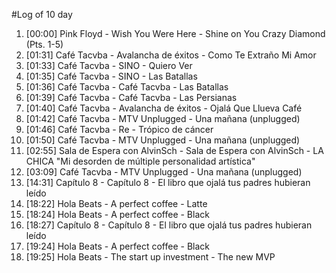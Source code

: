 #Log of 10 day

1. [00:00] Pink Floyd - Wish You Were Here - Shine on You Crazy Diamond (Pts. 1-5)
1. [01:31] Café Tacvba - Avalancha de éxitos - Como Te Extraño Mi Amor
1. [01:33] Café Tacvba - SINO - Quiero Ver
1. [01:35] Café Tacvba - SINO - Las Batallas
1. [01:36] Café Tacvba - Café Tacvba - Las Batallas
1. [01:39] Café Tacvba - Café Tacvba - Las Persianas
1. [01:40] Café Tacvba - Avalancha de éxitos - Ojalá Que Llueva Café
1. [01:42] Café Tacvba - MTV Unplugged - Una mañana (unplugged)
1. [01:46] Café Tacvba - Re - Trópico de cáncer
1. [01:50] Café Tacvba - MTV Unplugged - Una mañana (unplugged)
1. [02:55] Sala de Espera con AlvinSch - Sala de Espera con AlvinSch - LA CHICA "Mi desorden de múltiple personalidad artística"
1. [03:09] Café Tacvba - MTV Unplugged - Una mañana (unplugged)
1. [14:31] Capítulo 8 - Capítulo 8 - El libro que ojalá tus padres hubieran leído
1. [18:22] Hola Beats - A perfect coffee - Latte
1. [18:24] Hola Beats - A perfect coffee - Black
1. [18:27] Capítulo 8 - Capítulo 8 - El libro que ojalá tus padres hubieran leído
1. [19:24] Hola Beats - A perfect coffee - Black
1. [19:25] Hola Beats - The start up investment - The new MVP

